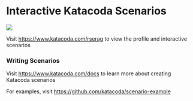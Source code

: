 # Interactive Katacoda Scenarios

[![](http://shields.katacoda.com/katacoda/rserag/count.svg)](https://www.katacoda.com/rserag "Get your profile on Katacoda.com")

Visit https://www.katacoda.com/rserag to view the profile and interactive scenarios

### Writing Scenarios
Visit https://www.katacoda.com/docs to learn more about creating Katacoda scenarios

For examples, visit https://github.com/katacoda/scenario-example
